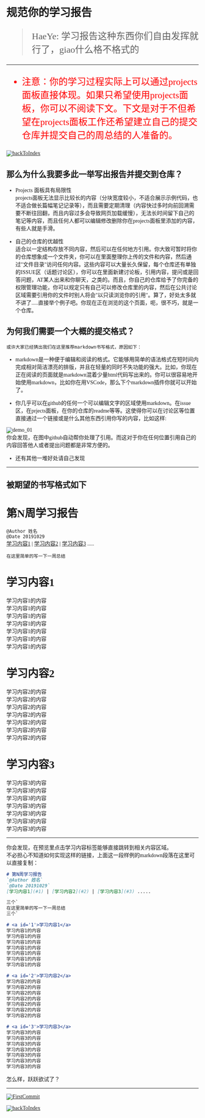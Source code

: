 <font face = 等线>

# 规范你的学习报告  

<font size = 5>  

> HaeYe: 学习报告这种东西你们自由发挥就行了，giao什么格不格式的

</font>

---

<font size = 5 color = red>
  
* 注意：你的学习过程实际上可以通过projects面板直接体现。如果只希望使用projects面板，你可以不阅读下文。下文是对于不但希望在projects面板工作还希望建立自己的提交仓库并提交自己的周总结的人准备的。  
  
</font>
  
    
[![backToIndex](https://s2.ax1x.com/2019/10/29/KfK1e0.png)](https://github.com/GUET-CSSTA-GC/ORG-POLICY#)


## 那么为什么我要多此一举写出报告并提交到仓库？

* Projects 面板具有局限性  
projects面板无法显示比较长的内容（分块宽度较小，不适合展示示例代码，也不适合做长篇幅笔记记录等），而且需要定期清理（内容快过多时向前回溯需要不断往回翻，而且内容过多会导致网页加载缓慢），无法长时间留下自己的笔记等内容，而且任何人都可以编辑修改删除你在projects面板里添加的内容，有些人就是手滑。

* 自己的仓库的优越性  
适合以一定结构存放不同内容，然后可以在任何地方引用。你大致可暂时将你的仓库想象成一个文件夹，你可以在里面整理你上传的文件和内容，然后通过"文件目录"访问任何内容。这些内容可以大量长久保留，每个仓库还有单独的ISSUE区（话题讨论区），你可以在里面新建讨论板，引用内容，提问或是回答问题，AT某人出来和你聊天，之类的。而且，你自己的仓库给予了你完备的权限管理功能，你可以规定只有自己可以修改仓库里的内容，然后在公共讨论区域需要引用你的文件时别人将会"以只读浏览你的引用"。算了，好处太多就不讲了.....直接举个例子吧。你现在正在浏览的这个页面，呃，很不巧，就是一个仓库。

## 为何我们需要一个大概的提交格式？ 

`或许大家已经猜出我们在这里推荐markdown书写格式，原因如下：` 

* markdown是一种便于编辑和阅读的格式。它能够用简单的语法格式在短时间内完成相对简洁漂亮的排版，并且在轻量的同时不失功能的强大。比如，你现在正在阅读的页面就是markdown混着少量html代码写出来的。你可以很容易地开始使用markdown，比如你在用VSCode，那么下个markdown插件你就可以开始了。

* 你几乎可以在github的任何一个可以编辑文字的区域使用markdown。在issue区，在prjects面板，在你的仓库的readme等等。这使得你可以在讨论区等位置直接通过一个链接或是什么其他东西引用你写的内容，比如这样:  
    
![demo_01](https://s2.ax1x.com/2019/10/29/Kflpz4.png)  
你会发现，在图中github自动帮你处理了引用。而这对于你在任何位置引用自己的内容回答他人或者提出问题都是非常方便的。  
    
  * 还有其他一堆好处请自己发现  

---

## 被期望的书写格式如下  

# 第N周学习报告  
`@Author 姓名`  
`@Date 20191029`  
[学习内容1](#1) | [学习内容2](#2) | [学习内容3](#3) .....

```
在这里简单的写一下一周总结
```
# <a id='1'>学习内容1</a>
学习内容1的内容  
学习内容1的内容  
学习内容1的内容  
学习内容1的内容  
学习内容1的内容  
学习内容1的内容  
学习内容1的内容  

# <a id='2'>学习内容2</a>
学习内容2的内容  
学习内容2的内容  
学习内容2的内容  
学习内容2的内容  
学习内容2的内容  
学习内容2的内容  
学习内容2的内容  

# <a id='3'>学习内容3</a>
学习内容3的内容  
学习内容3的内容  
学习内容3的内容  
学习内容3的内容  
学习内容3的内容  
学习内容3的内容  
学习内容3的内容  

---

你会发现，在预览里点击学习内容标签能够直接跳转到相关内容区域。  
不必担心不知道如何实现这样的链接，上面这一段样例的markdown段落在这里可以直接复制：  
```markdown
# 第N周学习报告  
`@Author 姓名`  
`@Date 20191029`  
[学习内容1](#1) | [学习内容2](#2) | [学习内容3](#3) .....

三个`
在这里简单的写一下一周总结
三个`

# <a id='1'>学习内容1</a>
学习内容1的内容  
学习内容1的内容  
学习内容1的内容  
学习内容1的内容  
学习内容1的内容  
学习内容1的内容  
学习内容1的内容  

# <a id='2'>学习内容2</a>
学习内容2的内容  
学习内容2的内容  
学习内容2的内容  
学习内容2的内容  
学习内容2的内容  
学习内容2的内容  
学习内容2的内容  

# <a id='3'>学习内容3</a>
学习内容3的内容  
学习内容3的内容  
学习内容3的内容  
学习内容3的内容  
学习内容3的内容  
学习内容3的内容  
学习内容3的内容  

```

怎么样，跃跃欲试了？

---

[![FirstCommit](https://s2.ax1x.com/2019/10/29/KftAjU.png)](https://github.com/GUET-CSSTA-GC/ORG-POLICY/blob/master/mdflies/FirstCommit/FirstCommit.md)

[![backToIndex](https://s2.ax1x.com/2019/10/29/KfK1e0.png)](https://github.com/GUET-CSSTA-GC/ORG-POLICY#)

</font>